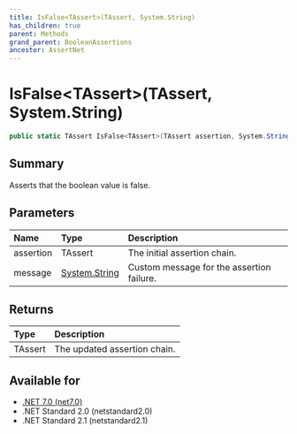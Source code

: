 ```yaml
---
title: IsFalse<TAssert>(TAssert, System.String)
has_children: true
parent: Methods
grand_parent: BooleanAssertions
ancestor: AssertNet
---
```

# IsFalse&lt;TAssert&gt;(TAssert, System.String)

```csharp
public static TAssert IsFalse<TAssert>(TAssert assertion, System.String message);
```

## Summary
Asserts that the boolean value is false.

## Parameters
| Name      | Type                                                                        | Description                               |
|:----------|:----------------------------------------------------------------------------|:------------------------------------------|
| assertion | TAssert                                                                     | The initial assertion chain.              |
| message   | [System.String](https://learn.microsoft.com/en-us/dotnet/api/system.string) | Custom message for the assertion failure. |


## Returns
| Type    | Description                  |
|:--------|:-----------------------------|
| TAssert | The updated assertion chain. |

## Available for
- [.NET 7.0 (net7.0)](https://versionsof.net/core/7.0/)
- .NET Standard 2.0 (netstandard2.0)
- .NET Standard 2.1 (netstandard2.1)
